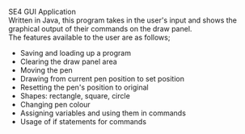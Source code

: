 SE4 GUI Application<br>
Written in Java, this program takes in the user's input and shows the graphical output of their commands on the draw panel. <br>
The features available to the user are as follows;
- Saving and loading up a program
- Clearing the draw panel area
- Moving the pen
- Drawing from current pen position to set position
- Resetting the pen's position to original
- Shapes: rectangle, square, circle
- Changing pen colour
- Assigning variables and using them in commands
- Usage of if statements for commands